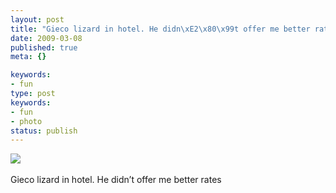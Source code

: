 ```yaml
---
layout: post
title: "Gieco lizard in hotel. He didn\xE2\x80\x99t offer me better rates"
date: 2009-03-08
published: true
meta: {}

keywords:
- fun
type: post
keywords:
- fun
- photo
status: publish
---
```

![](http://media.eick.us/2011/05/4Lbi8pbnEkterj4jm87w6FU7o1_4001.jpg)<br /><br />Gieco lizard in hotel. He didn&#8217;t offer me better rates
